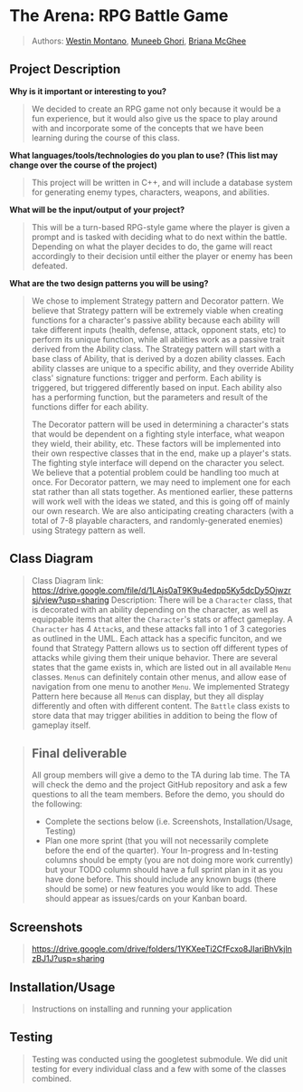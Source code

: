  
# The Arena: RPG Battle Game
 
 > Authors: [Westin Montano](github.com/westinm01), [Muneeb Ghori](github.com/muneebghori), [Briana McGhee](github.com/bmcghee98)
 
 
 


## Project Description

 
   **Why is it important or interesting to you?**
 
 > We decided to create an RPG game not only because it would be a fun experience, but it would also give us the space to play around with and incorporate some of the concepts that we have been learning during the course of this class.
 
   **What languages/tools/technologies do you plan to use? (This list may change over the course of the project)**
  
 > This project will be written in C++, and will include a database system for generating enemy types, characters, weapons, and abilities.
 
  **What will be the input/output of your project?**
 
 > This will be a turn-based RPG-style game where the player is given a prompt and is tasked with deciding what to do next within the battle. Depending on what the player decides to do, the game will react accordingly to their decision until either the player or enemy has been defeated.
 
  **What are the two design patterns you will be using?**
 
> We chose to implement Strategy pattern and Decorator pattern. We believe that Strategy pattern will be extremely viable when creating functions for a character's passive ability because each ability will take different inputs (health, defense, attack, opponent stats, etc) to perform its unique function, while all abilities work as a passive trait derived from the Ability class. The Strategy pattern will start with a base class of Ability, that is derived by a dozen ability classes. Each ability classes are unique to a specific ability, and they override Ability class' signature functions: trigger and perform. Each ability is triggered, but triggered differently based on input. Each ability also has a performing function, but the parameters and result of the functions differ for each ability. 
> 
> The Decorator pattern will be used in determining a character's stats that would be dependent on a fighting style interface, what weapon they wield, their ability, etc. These factors will be implemented into their own respective classes that in the end, make up a player's stats. The fighting style interface will depend on the character you select. We believe that a potential problem could be handling too much at once. For Decorator pattern, we may need to implement one for each stat rather than all stats together. As mentioned earlier, these patterns will work well with the ideas we stated, and this is going off of mainly our own research. We are also anticipating creating characters (with a total of 7-8 playable characters, and randomly-generated enemies) using Strategy pattern as well.

## Class Diagram
 >  Class Diagram link: https://drive.google.com/file/d/1LAjs0aT9K9u4edpp5Ky5dcDy5Ojwzrsj/view?usp=sharing
 > Description: There will be a `Character` class, that is decorated with an ability depending on the character, as well as equippable items that alter the `Character`'s stats or affect gameplay. A `Character` has 4 `Attack`s, and these attacks fall into 1 of 3 categories as outlined in the UML. Each attack has a specific funciton, and we found that Strategy Pattern allows us to section off different types of attacks while giving them their unique behavior. There are several states that the game exists in, which are listed out in all available `Menu` classes. `Menu`s can definitely contain other menus, and allow ease of navigation from one menu to another `Menu`. We implemented Strategy Pattern here because all `Menu`s can display, but they all display differently and often with different content. The `Battle` class exists to store data that may trigger abilities in addition to being the flow of gameplay itself.
 

 > ## Final deliverable
 > All group members will give a demo to the TA during lab time. The TA will check the demo and the project GitHub repository and ask a few questions to all the team members. 
 > Before the demo, you should do the following:
 > * Complete the sections below (i.e. Screenshots, Installation/Usage, Testing)
 > * Plan one more sprint (that you will not necessarily complete before the end of the quarter). Your In-progress and In-testing columns should be empty (you are not doing more work currently) but your TODO column should have a full sprint plan in it as you have done before. This should include any known bugs (there should be some) or new features you would like to add. These should appear as issues/cards on your Kanban board. 
 
 ## Screenshots
 > https://drive.google.com/drive/folders/1YKXeeTi2CfFcxo8JIariBhVkjlnzBJ1J?usp=sharing
 ## Installation/Usage
 > Instructions on installing and running your application
 ## Testing
 > Testing was conducted using the googletest submodule. We did unit testing for every individual class and a few with some of the classes combined.
 
